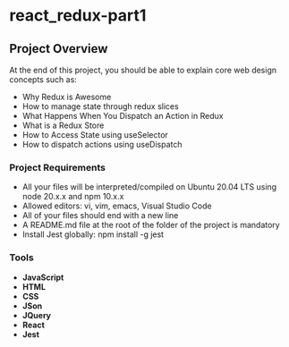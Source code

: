 # react_redux-part1

## Project Overview

At the end of this project, you should be able to explain core web design concepts such as:

- Why Redux is Awesome
- How to manage state through redux slices
- What Happens When You Dispatch an Action in Redux
- What is a Redux Store
- How to Access State using useSelector
- How to dispatch actions using useDispatch

### Project Requirements

- All your files will be interpreted/compiled on Ubuntu 20.04 LTS using node 20.x.x and npm 10.x.x
- Allowed editors: vi, vim, emacs, Visual Studio Code
- All of your files should end with a new line
- A README.md file at the root of the folder of the project is mandatory
- Install Jest globally: npm install -g jest

### Tools

- **JavaScript**
- **HTML**
- **CSS**
- **JSon**
- **JQuery**
- **React**
- **Jest**